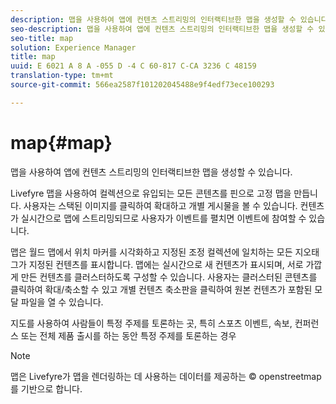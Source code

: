 ```yaml
---
description: 맵을 사용하여 앱에 컨텐츠 스트리밍의 인터랙티브한 맵을 생성할 수 있습니다.
seo-description: 맵을 사용하여 앱에 컨텐츠 스트리밍의 인터랙티브한 맵을 생성할 수 있습니다.
seo-title: map
solution: Experience Manager
title: map
uuid: E 6021 A 8 A -055 D -4 C 60-817 C-CA 3236 C 48159
translation-type: tm+mt
source-git-commit: 566ea2587f101202045488e9f4edf73ece100293

---
```



# map{#map}

맵을 사용하여 앱에 컨텐츠 스트리밍의 인터랙티브한 맵을 생성할 수 있습니다.

Livefyre 맵을 사용하여 컬렉션으로 유입되는 모든 콘텐츠를 핀으로 고정 맵을 만듭니다. 사용자는 스택된 이미지를 클릭하여 확대하고 개별 게시물을 볼 수 있습니다. 컨텐츠가 실시간으로 맵에 스트리밍되므로 사용자가 이벤트를 펼치면 이벤트에 참여할 수 있습니다.

맵은 월드 맵에서 위치 마커를 시각화하고 지정된 조정 컬렉션에 일치하는 모든 지오태그가 지정된 컨텐츠를 표시합니다. 맵에는 실시간으로 새 컨텐츠가 표시되며, 서로 가깝게 만든 컨텐츠를 클러스터하도록 구성할 수 있습니다. 사용자는 클러스터된 콘텐츠를 클릭하여 확대/축소할 수 있고 개별 컨텐츠 축소판을 클릭하여 원본 컨텐츠가 포함된 모달 파일을 열 수 있습니다.

지도를 사용하여 사람들이 특정 주제를 토론하는 곳, 특히 스포츠 이벤트, 속보, 컨퍼런스 또는 전체 제품 출시를 하는 동안 특정 주제를 토론하는 경우

>[!NOTE]
>
>맵은 Livefyre가 맵을 렌더링하는 데 사용하는 데이터를 제공하는 © openstreetmap를 기반으로 합니다.

